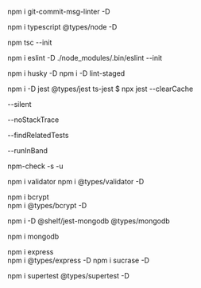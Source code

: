 npm i git-commit-msg-linter -D

npm i typescript @types/node -D

npm tsc --init

npm i eslint -D
./node_modules/.bin/eslint --init

 npm i husky -D 
 npm i -D lint-staged 

 npm i -D jest @types/jest ts-jest
 $ npx jest --clearCache

  --silent
  <!-- exibe apenas os testes que falharam -->
  <!-- caso esteja fazendo console.error, não exibe nos testes -->
  --noStackTrace
  <!-- esconde as linas que deram erro -->
  --findRelatedTests
  <!-- só roda os testes nos arquivos modificados -->
  --runInBand
<!-- faz o jest rodar os testes de forma sequêncial -->



<!-- para atualizas as libs -->
npm-check -s -u  

<!-- validação de email -->
npm i validator
npm i @types/validator -D

npm i bcrypt  
npm i @types/bcrypt  -D

<!-- MongoDB em memória -->
npm i -D @shelf/jest-mongodb  @types/mongodb

<!-- MongoDb -->
npm i mongodb

npm i express    
npm i @types/express -D
npm i sucrase -D    

<!-- para testar od middlewares -->
npm i supertest @types/supertest -D
